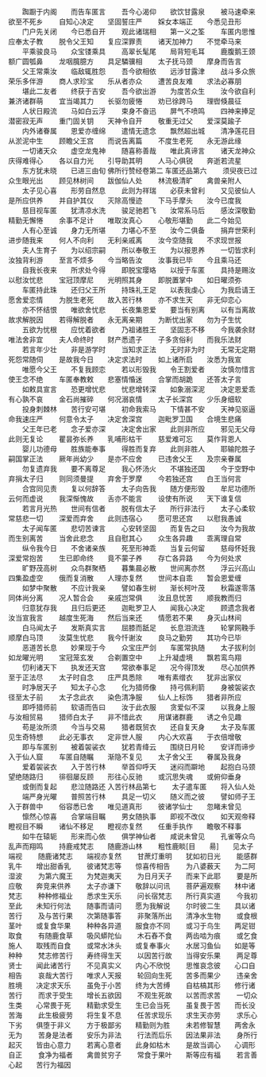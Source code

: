 <!-- { "loadSidebar": true } -->
　　踟蹰于内阁　　而告车匿言
　　吾今心渴仰　　欲饮甘露泉
　　被马速牵来　　欲至不死乡
　　自知心决定　　坚固誓庄严
　　婇女本端正　　今悉见丑形
　　门户先关闭　　今已悉自开
　　观此诸瑞相　　第一义之筌
　　车匿内思惟　　应奉太子教
　　脱令父王知　　复应深罪责
　　诸天加神力　　不觉牵马来
　　平乘骏良马　　众宝镂乘具
　　高翠长髦尾　　局背短毛耳
　　鹿腹鹅王颈　　额广圆瓠鼻
　　龙咽臗臆方　　具足驎骥相
　　太子抚马颈　　摩身而告言
　　父王常乘汝　　临敌辄胜怨
　　吾今欲相依　　远涉甘露津
　　战斗多众旅　　荣乐多伴游
　　商人求珍宝　　乐从者亦众
　　遭苦良友难　　求法必寡朋
　　堪此二友者　　终获于吉安
　　吾今欲出游　　为度苦众生
　　汝今欲自利　　兼济诸群萌
　　宜当竭其力　　长驱勿疲惓
　　劝已徐跨马　　理辔倏晨征
　　人状日殿流　　马如白云浮
　　束身不奋迅　　屏气不喷鸣
　　四神来捧足　　潜密寂无声
　　重门固关钥　　天神令自开
　　敬重无过父　　爱深莫踰子
　　内外诸眷属　　恩爱亦缠绵
　　遣情无遗念　　飘然超出城
　　清净莲花目　　从淤泥中生
　　顾瞻父王宫　　而说告离篇
　　不度生老死　　永无游此缘
　　一切诸天众　　虚空龙鬼神
　　随喜称善哉　　唯此真谛言
　　诸天龙神众　　庆得难得心
　　各以自力光　　引导助其明
　　人马心俱锐　　奔逝若流星
　　东方犹未晓　　已进三由旬
佛所行赞经卷第二
车匿还品第六
　　须臾夜已过　　众生眼光出
　　顾见林树间　　跋伽仙人处
　　林流极清旷　　禽兽亲附人
　　太子见心喜　　形劳自然息
　　此则为祥瑞　　必获未曾利
　　又见彼仙人　　是所应供养
　　并自护其仪　　灭除高慢迹
　　下马手摩头　　汝今已度我
　　慈目视车匿　　犹清凉水洗
　　骏足驰若飞　　汝常系马后
　　感汝深敬勤　　精勤无懈惓
　　余事不足计　　唯取汝真心
　　心敬形堪勤　　此二今始见
　　人有心至诚　　身力无所堪
　　力堪心不至　　汝今二俱备
　　捐弃世荣利　　进步随我来
　　何人不向利　　无利亲戚离
　　汝今空随我　　不求现世报
　　夫人生育子　　为以绍宗嗣
　　所以奉敬王　　为以报恩养
　　一切皆求利　　汝独背利游
　　至言不烦多　　今当略告汝
　　汝事我已毕　　今且乘马还
　　自我长夜来　　所求处今得
　　即脱宝璎珞　　以授于车匿
　　具持是赐汝　　以慰汝忧悲
　　宝冠顶摩尼　　光明照其身
　　即脱置掌中　　如日曜须弥
　　车匿持此珠　　还归父王所
　　持珠礼王足　　以表我虔心
　　为我启请王　　愿舍爱恋情
　　为脱生老死　　故入苦行林
　　亦不求生天　　非无仰恋心
　　亦不怀结恨　　唯欲舍忧悲
　　长夜集恩爱　　要当有别离
　　以有当离故　　故求解脱因
　　若得解脱者　　永无离亲期
　　为断忧出家　　勿为子生忧
　　五欲为忧根　　应忧着欲者
　　乃祖诸胜王　　坚固志不移
　　今我袭余财　　唯法舍非宜
　　夫人命终时　　财产悉遗子
　　子多贪俗利　　而我乐法财
　　若言年少壮　　非是游学时
　　当知求正法　　无时非为时
　　无常无定期　　死怨常随伺
　　是故我今日　　决定求法时
　　如上诸所启　　汝悉为我宣
　　唯愿今父王　　不复我顾恋
　　若以形毁我　　令王割爱者
　　汝慎勿惜言　　使王念不绝
　　车匿奉教敕　　悲塞情惛迷
　　合掌而胡跪　　还答太子言
　　如敕具宣言　　恐更增忧悲
　　忧悲增转深　　如象溺深泥
　　决定恩爱乖　　有心孰不哀
　　金石尚摧碎　　何况溺哀情
　　太子长深宫　　少乐身细软
　　投身刺棘林　　苦行安可堪
　　初命我索马　　下情甚不安
　　天神见驱逼　　命我速庄严
　　何意令太子　　决定舍深宫
　　迦毗罗卫国　　合境生悲痛
　　父王年已老　　念子爱亦深
　　决定舍出家　　此则非所应
　　邪见无父母　　此则无复论
　　瞿昙弥长养　　乳哺形枯干
　　慈爱难可忘　　莫作背恩人
　　婴儿功德母　　胜族能奉事
　　得胜而复弃　　此则非胜人
　　耶输陀胜子　　嗣国掌正法
　　厥年尚幼少　　是亦不应舍
　　已违舍父王　　及宗亲眷属
　　勿复遗弃我　　要不离尊足
　　我心怀汤火　　不堪独还国
　　今于空野中　　弃捐太子归
　　则同须曼提　　弃舍于罗摩
　　今若独还宫　　白王当何言
　　合宫同见责　　复以何辞答
　　太子向告我　　随方便形毁
　　牟尼功德所　　云何而虚说
　　我深惭愧故　　舌亦不能言
　　设使有所说　　天下谁复信
　　若言月光热　　世间有信者
　　脱有信太子　　所行非法行
　　太子心柔软　　常慈悲一切
　　深爱而弃舍　　此则违宿心
　　愿可思还宫　　以慰我愚诚
　　太子闻车匿　　悲切苦谏言
　　心安转坚固　　而复告之曰
　　汝今为我故　　而生别离苦
　　当舍此悲念　　且自慰其心
　　众生各异趣　　乖离理自常
　　纵令我今日　　不舍诸亲族
　　死至形神乖　　当复云何留
　　慈母怀妊我　　深爱常抱苦
　　生已即命终　　竟不蒙子养
　　存亡各异路　　今为何处求
　　旷野茂高树　　众鸟群聚栖
　　暮集晨必散　　世间离亦然
　　浮云兴高山　　四集盈虚空
　　俄而复消散　　人理亦复然
　　世间本自乖　　暂会恩爱缠
　　如梦中聚散　　不应计我亲
　　譬如春生树　　渐长柯叶茂
　　秋霜遂零落　　同体尚分离
　　况人暂合会　　亲戚岂常俱
　　汝且息忧苦　　顺我教而归
　　归意犹存我　　且归后更还
　　迦毗罗卫人　　闻我心决定
　　顾遗念我者　　汝当宣我言
　　越度生死海　　然后当来还
　　情愿若不果　　身灭山林间
　　白马闻太子　　发斯真实言
　　屈膝而舐足　　长息泪流连
　　轮掌网鞔手　　顺摩白马顶
　　汝莫生忧悲　　我今忏谢汝
　　良马之勤劳　　其功今已毕
　　恶道苦长息　　妙果现于今
　　众宝庄严剑　　车匿常执随
　　太子拔利剑　　如龙曜光明
　　宝冠笼玄发　　合剃置空中
　　上升凝虚境　　飘若鸾鸟翔
　　忉利诸天下　　执发还天宫
　　常欲奉事足　　况今得顶发
　　尽心加供养　　至于正法尽
　　太子时自念　　庄严具悉除
　　唯有素缯衣　　犹非出家仪
　　时净居天子　　知太子心念
　　化为猎师像　　持弓佩利箭
　　身被袈裟衣　　径至太子前
　　太子念此衣　　染色清净服
　　仙人上标饰　　猎者非所应
　　即呼猎师前　　软语而告曰
　　汝于此衣服　　贪爱似不深
　　以我身上服　　与汝相贸易
　　猎师白太子　　非不惜此衣
　　用谋诸群鹿　　诱之令见趣
　　苟是汝所须　　今当与交易
　　猎者既贸衣　　还自复天身
　　太子及车匿　　见生奇特想
　　此必无事衣　　定非世人服
　　内心大欢喜　　于衣倍增敬
　　即与车匿别　　被着袈裟衣
　　犹若青绛云　　围绕日月轮
　　安详而谛步　　入于仙人窟
　　车匿自随瞩　　渐隐不复见
　　太子舍父王　　眷属及我身
　　爱着袈裟衣　　入于苦行林
　　举首仰呼天　　迷闷而躃地
　　起抱白马颈　　望绝随路归
　　徘徊屡反顾　　形往心反驰
　　或沉思失魂　　或俯仰垂身
　　或倒而复起　　悲泣随路还
入苦行林品第七
　　太子遣车匿　　将入仙人处
　　端严身光曜　　普照苦行林
　　具足一切义　　随义而之彼
　　譬如师子王　　入于群兽中
　　俗容悉已舍　　唯见道真形
　　彼诸学仙士　　忽睹未曾见
　　懔然心惊喜　　合掌端目瞩
　　男女随执事　　即视不改仪
　　如天观帝释　　瞪视目不瞬
　　诸仙不移足　　瞪视亦复然
　　任重手执作　　瞻敬不释事
　　如牛在辕轭　　形来而心依
　　俱学神仙者　　咸说未曾见
　　孔雀等众鸟　　乱声而翔鸣
　　持鹿戒梵志　　随鹿游山林
　　粗性鹿睒[目　　昜]　　见太子端视
　　随鹿诸梵志　　端视亦复然
　　甘蔗灯重明　　犹如初日光
　　能感群乳牛　　增出甜香乳
　　彼诸梵志等　　惊喜传相告
　　为八婆薮天　　为二阿湿波
　　为第六魔王　　为梵迦夷天
　　为日月天子　　而来下此耶
　　要是所应敬　　奔竞来供养
　　太子亦谦下　　敬辞以问讯
　　菩萨遍观察　　林中诸梵志
　　种种修福业　　悉求生天乐
　　问长宿梵志　　所行真实道
　　今我初至此　　未知行何法
　　随事而请问　　愿为我解说
　　尔时彼二生　　具以诸苦行
　　及与苦行果　　次第随事答
　　非聚落所出　　清净水生物
　　或食根茎叶　　或复食华果
　　种种各异道　　服食亦不同
　　或习于鸟生　　两足钳取食
　　有随鹿食草　　吸风蟒陀仙
　　木石舂不食　　两齿啮为痕
　　或乞食施人　　取残而自食
　　或常水沐头　　或复奉事火
　　水居习鱼仙　　如是等种种
　　梵志修苦行　　寿终得生天
　　以因苦行故　　当得安乐果
　　两足尊贤士　　闻此诸苦行
　　不见真实义　　内心不欣悦
　　思惟哀念彼　　心口自相告
　　哀哉大苦行　　唯求人天报
　　轮回向生死　　苦多而果少
　　违亲舍胜境　　决定求天乐
　　虽免于小苦　　终为大苦缚
　　自枯槁其形　　修行诸苦行
　　而求于受生　　增长五欲因
　　不观生死故　　以苦而求苦
　　一切众生类　　心常畏于死
　　精勤求受生　　生已会当死
　　虽复畏于苦　　而长没苦海
　　此生极疲劳　　将生复不息
　　任苦求现乐　　求生天亦劳
　　求乐心下劣　　俱堕于非义
　　方于极鄙劣　　精勤则为胜
　　未若修智慧　　两舍永无为
　　苦身是法者　　安乐为非法
　　行法而后乐　　因法果非法
　　身所行起灭　　皆由心意力
　　若离心意者　　此身如枯木
　　是故当调心　　心调形自正
　　食净为福者　　禽兽贫穷子
　　常食于果叶　　斯等应有福
　　若言善心起　　苦行为福因
